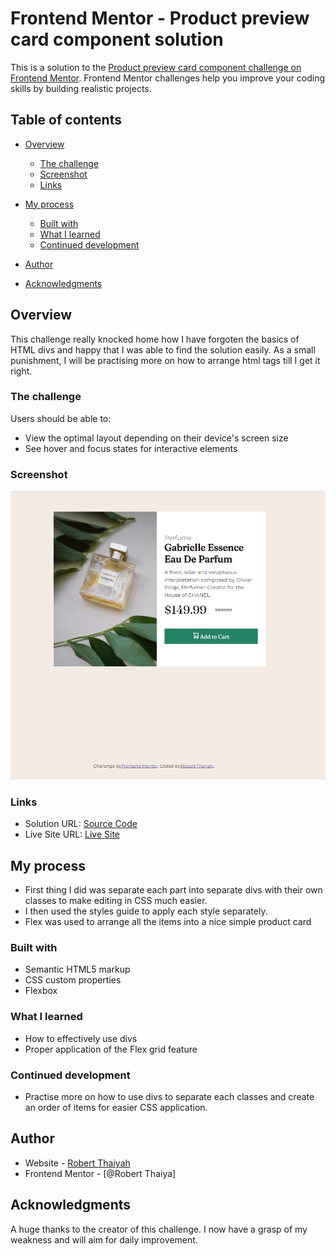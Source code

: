 # Frontend Mentor - Product preview card component solution

This is a solution to the [Product preview card component challenge on Frontend Mentor](https://www.frontendmentor.io/challenges/product-preview-card-component-GO7UmttRfa). Frontend Mentor challenges help you improve your coding skills by building realistic projects. 

## Table of contents

- [Overview](#overview)
  - [The challenge](#the-challenge)
  - [Screenshot](#screenshot)
  - [Links](#links)
- [My process](#my-process)
  - [Built with](#built-with)
  - [What I learned](#what-i-learned)
  - [Continued development](#continued-development)

- [Author](#author)
- [Acknowledgments](#acknowledgments)


## Overview
This challenge really knocked home how I have forgoten the basics of HTML divs and happy that I was able to find the solution easily.
As a small punishment, I will be practising more on how to arrange html tags till I get it right. 

### The challenge

Users should be able to:

- View the optimal layout depending on their device's screen size
- See hover and focus states for interactive elements

### Screenshot

![](./images/screenshot%20main.png)

### Links

- Solution URL: [Source Code](https://github.com/Robert-Thaiyah/product-preview-card.git)
- Live Site URL: [Live Site](https://robert-thaiyah.github.io/product-preview-card/)

## My process

- First thing I did was separate each part into separate divs with their own classes to make editing in CSS much easier.
- I then used the styles guide to apply each style separately.
- Flex was used to arrange all the items into a nice simple product card

### Built with

- Semantic HTML5 markup
- CSS custom properties
- Flexbox

### What I learned
 - How to effectively use divs
 - Proper application of the Flex grid feature


### Continued development

- Practise more on how to use divs to separate each classes and create an order of items for easier CSS application.

## Author

- Website - [Robert Thaiyah](https://github.com/Robert-Thaiyah)
- Frontend Mentor - [@Robert Thaiya]

## Acknowledgments

A huge thanks to the creator of this challenge. I now have a grasp of my weakness and will aim for daily improvement.

